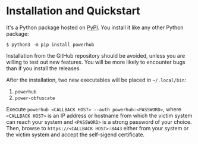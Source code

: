 # Installation and Quickstart

It's a Python package hosted on [PyPI](https://pypi.org/project/PowerHub/). You install it like any other
Python package:

```console
$ python3 -m pip install powerhub
```

Installation from the GitHub repository should be avoided, unless you are
willing to test out new features. You will be more likely to encounter bugs
than if you install the releases.

After the installation, two new executables will be placed in `~/.local/bin`:

1. `powerhub`
2. `power-obfuscate`

Execute `powerhub <CALLBACK HOST> --auth powerhub:<PASSWORD>`, where
`<CALLBACK HOST>` is an IP address or hostname from which the victim system
can reach your system and `<PASSWORD>` is a strong password of your choice.
Then, browse to `https://<CALLBACK HOST>:8443` either from your system or
the victim system and accept the self-sigend certificate.
